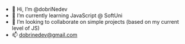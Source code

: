 - 👋 Hi, I’m @dobriNedev 
- 🌱 I’m currently learning JavaScript @ SoftUni
- 💞️ I’m looking to collaborate on simple projects (based on my current level of JS)
- 📫 dobrinedev@gmail.com

<!---
dobriNedev/dobriNedev is a ✨ special ✨ repository because its `README.md` (this file) appears on your GitHub profile.
You can click the Preview link to take a look at your changes.
--->
